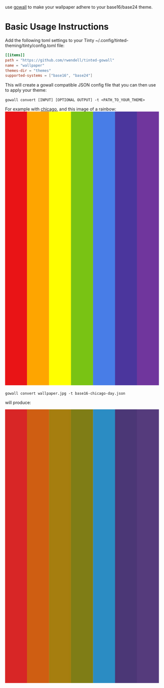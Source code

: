 use [gowall](https://github.com/Achno/gowall) to make your wallpaper adhere to your base16/base24 theme.
# Basic Usage Instructions

Add the following toml settings to your Tinty ~/.config/tinted-theming/tinty/config.toml file:

```toml
[[items]]
path = "https://github.com/rwendell/tinted-gowall"
name = "wallpaper"
themes-dir = "themes" 
supported-systems = ["base16", "base24"]
```
This will create a gowall compatible JSON config file that you can then use to apply your theme:

`gowall convert [INPUT] [OPTIONAL OUTPUT] -t <PATH_TO_YOUR_THEME>`

For example with [chicago](https://github.com/rwendell/chicago-theme), and this image of a rainbow:
<img src="img/before.jpg" />

`gowall convert wallpaper.jpg -t base16-chicago-day.json`

will produce:

<img src="img/after.jpg" />

